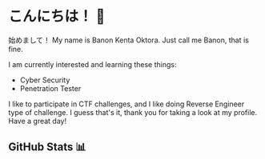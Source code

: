 # こんにちは！ 👋

始めまして！
My name is Banon Kenta Oktora. Just call me Banon, that is fine.

I am currently interested and learning these things:
- Cyber Security
- Penetration Tester

I like to participate in CTF challenges, and I like doing Reverse Engineer type of challenge.
I guess that's it, thank you for taking a look at my profile. Have a great day!

## GitHub Stats 📊


<!--
**kenntcky/kenntcky** is a ✨ _special_ ✨ repository because its `README.md` (this file) appears on your GitHub profile.

Here are some ideas to get you started:

- 🔭 I’m currently working on ...
- 🌱 I’m currently learning ...
- 👯 I’m looking to collaborate on ...
- 🤔 I’m looking for help with ...
- 💬 Ask me about ...
- 📫 How to reach me: ...
- 😄 Pronouns: ...
- ⚡ Fun fact: ...
-->
